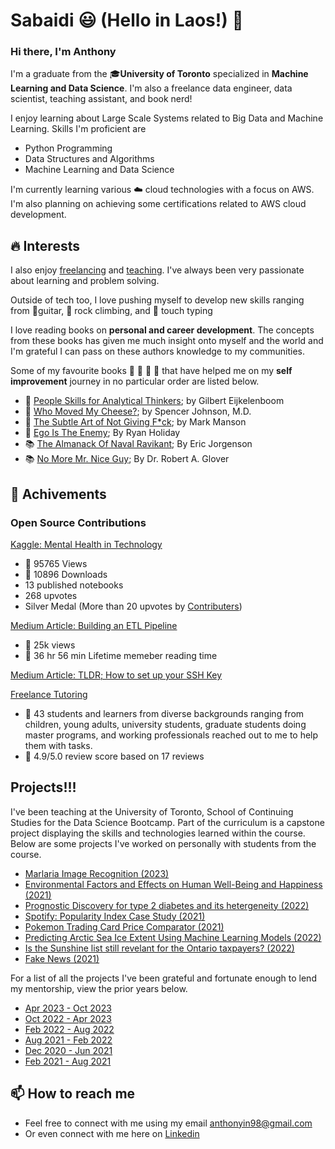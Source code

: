 # Sabaidi 😃 (Hello in Laos!) 👋



### Hi there, I'm Anthony
I'm a graduate from the 🎓**University of Toronto** specialized in **Machine Learning and Data Science**. I'm also a freelance data engineer, data scientist, teaching assistant, and book nerd!

I enjoy learning about Large Scale Systems related to Big Data and Machine Learning. Skills I'm proficient are
* Python Programming
* Data Structures and Algorithms
* Machine Learning and Data Science

I'm currently learning various ☁️ cloud technologies with a focus on AWS. I'm also planning on achieving some certifications related to AWS cloud development.

## 🔥 Interests

I also enjoy [freelancing](https://www.upwork.com/freelancers/~01769f053889fb653a?viewMode=1) and [teaching](https://www.superprof.ca/statistical-machine-learning-and-data-science-student-teaching-computer-science-programming-python.html). I've always been very passionate about learning and problem solving.

Outside of tech too, I love pushing myself to develop new skills ranging from 🎸guitar, 🚀 rock climbing, and 🎹 touch typing

I love reading books on **personal and career development**. The concepts from these books has given me much insight onto myself and the world and I'm grateful I can pass on these authors knowledge to my communities. 

Some of my favourite books 📕 📗 📙 📘 that have helped me on my **self improvement** journey in no particular order are listed below.


* 📘 [People Skills for Analytical Thinkers](https://www.amazon.ca/People-Skills-Analytical-Thinkers-Communication-ebook/dp/B08FGCLDRG); by Gilbert Eijkelenboom
* 📙 [Who Moved My Cheese?](https://www.amazon.ca/Who-Moved-My-Cheese-Mazing/dp/0399144463); by Spencer Johnson, M.D.
* 📗 [The Subtle Art of Not Giving  F*ck](https://www.amazon.ca/Subtle-Art-Not-Giving-Counterintuitive/dp/0062457713); by Mark Manson
* 📕 [Ego Is The Enemy](https://www.amazon.ca/Ego-Enemy-Ryan-Holiday/dp/1591847818); By Ryan Holiday
* 📚 [The Almanack Of Naval Ravikant](https://www.amazon.ca/Almanack-Naval-Ravikant-Wealth-Happiness-ebook/dp/B08FF8MTM6); By Eric Jorgenson
* 📚 [No More Mr. Nice Guy](https://www.amazon.ca/No-More-Mr-Nice-Guy/dp/0762415339); By Dr. Robert A. Glover

## 🌱 Achivements

### Open Source Contributions

[Kaggle: Mental Health in Technology](https://www.kaggle.com/datasets/anth7310/mental-health-in-the-tech-industry)
* 🚀 95765 Views
* 🚀 10896 Downloads
* 13 published notebooks
* 268 upvotes
* Silver Medal (More than 20 upvotes by [Contributers](https://www.kaggle.com/progression))

[Medium Article: Building an ETL Pipeline](https://medium.com/analytics-vidhya/building-a-etl-pipeline-226656a22f6d)
* 🚀 25k views
* 🚀 36 hr 56 min Lifetime memeber reading time

[Medium Article: TLDR; How to set up your SSH Key](https://anthonyin98.medium.com/tldr-how-to-set-up-your-ssh-key-66ef08dfe368)

[Freelance Tutoring](https://www.superprof.ca/statistical-machine-learning-and-data-science-student-teaching-computer-science-programming-python.html)
* 🚀 43 students and learners from diverse backgrounds ranging from children, young adults, university students, graduate students doing master programs, and working professionals reached out to me to help them with tasks.
* 🚀 4.9/5.0 review score based on 17 reviews

## Projects!!!

I've been teaching at the University of Toronto, School of Continuing Studies for the Data Science Bootcamp. Part of the curriculum is a capstone project displaying the skills and technologies learned within the course. Below are some projects I've worked on personally with students from the course.

* [Marlaria Image Recognition (2023)](https://github.com/jnliou/project4)
* [Environmental Factors and Effects on Human Well-Being and Happiness (2021)](https://github.com/SDCoulter/final_project)
* [Prognostic Discovery for type 2 diabetes and its hetergeneity (2022)](https://github.com/Jialin0315/group12/tree/main)
* [Spotify: Popularity Index Case Study (2021)](https://github.com/halmasieh/Spotify_Analysis)
* [Pokemon Trading Card Price Comparator (2021)](https://github.com/benaziziasmae/squirtle_squad/tree/Ian)
* [Predicting Arctic Sea Ice Extent Using Machine Learning Models (2022)](https://github.com/ALIYA2Group/Mod20_Segment_4)
* [Is the Sunshine list still revelant for the Ontario taxpayers? (2022)](https://github.com/Shaza-Safi/Ontario_Sunshine_List)
* [Fake News (2021)](https://github.com/NoraYounes/Fake_News_Detection/tree/main)


For a list of all the projects I've been grateful and fortunate enough to lend my mentorship, view the prior years below.

* [Apr 2023 - Oct 2023](./BharadwajJanarthanan/)
* [Oct 2022 - Apr 2023](./NikunjViramgama/)
* [Feb 2022 - Aug 2022](./HassanAhmad/)
* [Aug 2021 - Feb 2022](./SalHobbi/)
* [Dec 2020 - Jun 2021](./LucasCalestini/)
* [Feb 2021 - Aug 2021](./CathyHa/)



## 📫 How to reach me
* Feel free to connect with me using my email anthonyin98@gmail.com
* Or even connect with me here on [Linkedin](https://www.linkedin.com/in/anthonyinthavong/)



<!--
**anth7310/anth7310** is a ✨ _special_ ✨ repository because its `README.md` (this file) appears on your GitHub profile.

Here are some ideas to get you started:

- 🔭 I’m currently working on ...
- 🌱 I’m currently learning ...
- 👯 I’m looking to collaborate on ...
- 🤔 I’m looking for help with ...
- 💬 Ask me about ...
- 📫 How to reach me: ...
- 😄 Pronouns: ...
- ⚡ Fun fact: ...
-->

